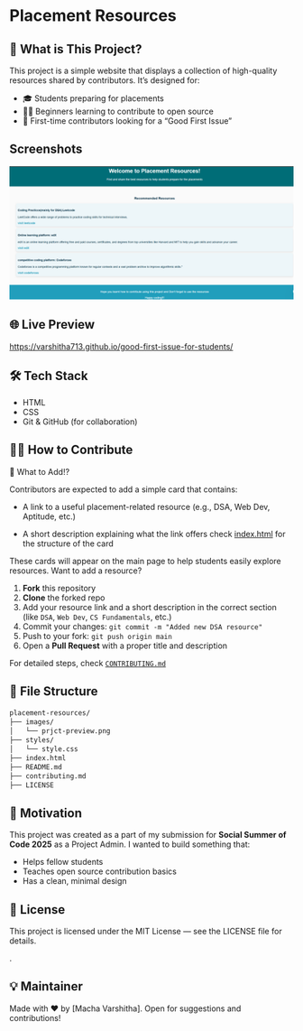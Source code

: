 # Placement Resources

## 📌 What is This Project?

This project is a simple website that displays a collection of high-quality resources shared by contributors. It’s designed for:

* 🎓 Students preparing for placements
* 👩‍💻 Beginners learning to contribute to open source
* 🌱 First-time contributors looking for a “Good First Issue”

## Screenshots

![prjct=preview](images/prjct-preview.png)

## 🌐 Live Preview

https://varshitha713.github.io/good-first-issue-for-students/


## 🛠️ Tech Stack

* HTML
* CSS
* Git & GitHub (for collaboration)


## 🧑‍💻 How to Contribute

📌 What to Add!?

Contributors are expected to add a simple card that contains:

* A link to a useful placement-related resource (e.g., DSA, Web Dev, Aptitude, etc.)

* A short description explaining what the link offers
  check [index.html](index.html) for the structure of the card

These cards will appear on the main page to help students easily explore resources.
Want to add a resource?

1. **Fork** this repository
2. **Clone** the forked repo
3. Add your resource link and a short description in the correct section (like `DSA`, `Web Dev`, `CS Fundamentals`, etc.)
4. Commit your changes: `git commit -m "Added new DSA resource"`
5. Push to your fork: `git push origin main`
6. Open a **Pull Request** with a proper title and description

For detailed steps, check [`CONTRIBUTING.md`](./CONTRIBUTING.md)


## 🧭 File Structure

```
placement-resources/
├── images/
│   └── prjct-preview.png
├── styles/
│   └── style.css
├── index.html
├── README.md
├── contributing.md
├── LICENSE

```


## 🫶 Motivation

This project was created as a part of my submission for **Social Summer of Code 2025** as a Project Admin. I wanted to build something that:

* Helps fellow students
* Teaches open source contribution basics
* Has a clean, minimal design


## 📄 License

This project is licensed under the MIT License — see the LICENSE file for details.

.

## 💡 Maintainer

Made with ❤️ by [Macha Varshitha]. Open for suggestions and contributions!

